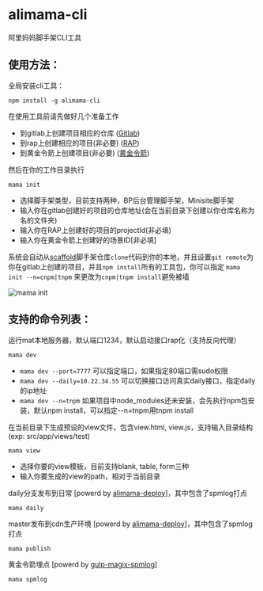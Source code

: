# alimama-cli
阿里妈妈脚手架CLI工具

## 使用方法：

全局安装cli工具：

    npm install -g alimama-cli

在使用工具前请先做好几个准备工作

  + 到gitlab上创建项目相应的仓库 ([Gitlab](http://gitlab.alibaba-inc.com))
  + 到rap上创建相应的项目(非必要) ([RAP](http://rap.alibaba-inc.com))
  + 到黄金令箭上创建项目(非必要) ([黄金令箭](http://log.alibaba-inc.com/gold/part/index.htm))

然后在你的工作目录执行

    mama init

  + 选择脚手架类型，目前支持两种，BP后台管理脚手架，Minisite脚手架
  + 输入你在gitlab创建好的项目的仓库地址(会在当前目录下创建以你仓库名称为名的文件夹)
  + 输入你在RAP上创建好的项目的projectId(非必填)
  + 输入你在黄金令箭上创建好的场景ID[非必填]

系统会自动从[scaffold](http://gitlab.alibaba-inc.com/thx/scaffold)脚手架仓库`clone`代码到你的本地，并且设置`git remote`为你在gitlab上创建的项目，并且`npm install`所有的工具包，你可以指定 `mama init --n=cnpm|tnpm` 来更改为`cnpm|tnpm install`避免被墙

  ![mama init](https://img.alicdn.com/tps/TB13s6gOXXXXXX9XXXXXXXXXXXX-475-306.png)



## 支持的命令列表：

运行mat本地服务器，默认端口1234，默认启动接口rap化（支持反向代理）

    mama dev

  + `mama dev --port=7777` 可以指定端口，如果指定80端口需sudo权限
  + `mama dev --daily=10.22.34.55` 可以切换接口访问真实daily接口，指定daily的ip地址
  + `mama dev --n=tnpm` 如果项目中node_modules还未安装，会先执行npm包安装，默认npm install，可以指定--n=tnpm用tnpm install


在当前目录下生成预设的view文件，包含view.html, view.js，支持输入目录结构(exp: src/app/views/test)

    mama view

  + 选择你要的view模板，目前支持blank, table, form三种
  + 输入你要生成的view的path，相对于当前目录


daily分支发布到日常 [powerd by [alimama-deploy](https://www.npmjs.com/package/alimama-deploy)]，其中包含了spmlog打点

    mama daily

master发布到cdn生产环境 [powerd by [alimama-deploy](https://www.npmjs.com/package/alimama-deploy)]，其中包含了spmlog打点

    mama publish

黄金令箭埋点 [powerd by [gulp-magix-spmlog](https://www.npmjs.com/package/gulp-magix-spmlog)]

    mama spmlog
